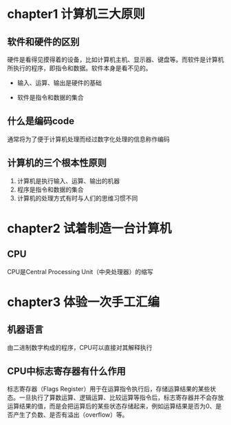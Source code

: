 # chapter1 计算机三大原则

## 软件和硬件的区别

硬件是看得见摸得着的设备，比如计算机主机、显示器、键盘等。而软件是计算机所执行的程序，即指令和数据。软件本身是看不见的。

+ 输入、运算、输出是硬件的基础

+ 软件是指令和数据的集合

## 什么是编码code

通常将为了便于计算机处理而经过数字化处理的信息称作编码

## 计算机的三个根本性原则

1. 计算机是执行输入、运算、输出的机器
2. 程序是指令和数据的集合
3. 计算机的处理方式有时与人们的思维习惯不同

# chapter2 试着制造一台计算机

## CPU

CPU是Central Processing Unit（中央处理器）的缩写

# chapter3 体验一次手工汇编

## 机器语言

由二进制数字构成的程序，CPU可以直接对其解释执行

## CPU中标志寄存器有什么作用

标志寄存器（Flags Register）用于在运算指令执行后，存储运算结果的某些状态。一旦执行了算数运算、逻辑运算、比较运算等指令后，标志寄存器并不会存放运算结果的值，而是会把运算后的某些状态存储起来，例如运算结果是否为0、是否产生了负数、是否有溢出（overflow）等。